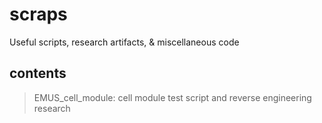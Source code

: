 # scraps
Useful scripts, research artifacts, &amp; miscellaneous code

## contents
> EMUS_cell_module: cell module test script and reverse engineering research